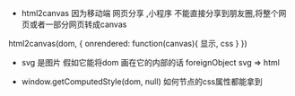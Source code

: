 - html2canvas 因为移动端
网页分享 ,小程序 不能直接分享到朋友圈,将整个网页或者一部分网页转成canvas

html2canvas(dom, {
    onrendered: function(canvas){
            显示, css
    }
})

- svg 是图片
假如它能将dom 画在它的内部的话
foreignObject  svg => html

- window.getComputedStyle(dom, null)
如何节点的css属性都能拿到